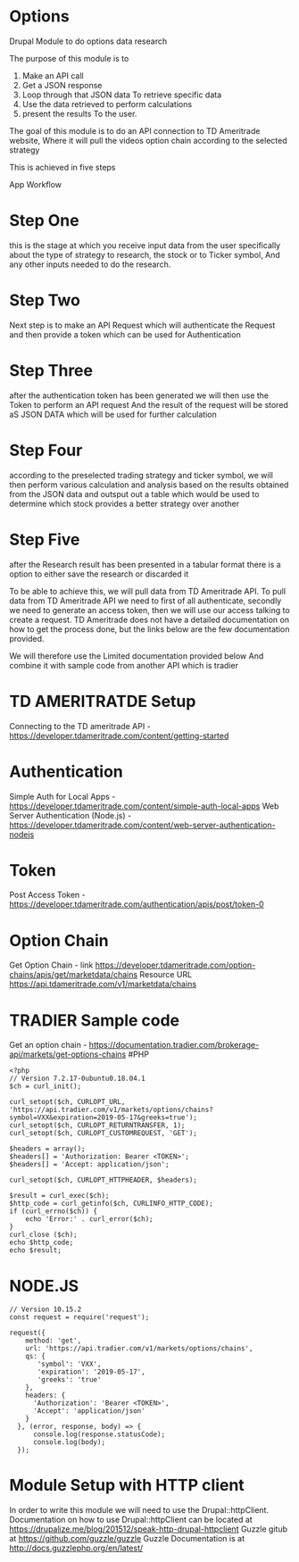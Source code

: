# Options
Drupal Module to do options data research

The purpose of this module is to 
1. Make an API call
2. Get a JSON response 
3. Loop through that JSON data To retrieve specific data 
4. Use the data retrieved to perform calculations
5. present the results To the user.

The goal of this module is to do an API connection to TD Ameritrade website, Where it will pull the videos option chain according to the selected strategy

This is achieved in five steps

App Workflow 
# Step One
this is the stage at which you receive input data from the user specifically about the type of strategy to research, the stock or to Ticker symbol, And any other inputs needed to do the research.

# Step Two
Next step is to make an API Request which will authenticate the Request and then provide a token which can be used for Authentication

# Step Three
after the authentication token has been generated we will then use the Token to perform an API request And the result of the request will be stored aS JSON DATA which will be used for further calculation

# Step Four
according to the preselected trading strategy and ticker symbol, we will then perform various calculation and analysis based on the results obtained from the JSON data and outsput out a table which would be used to determine which stock provides a better strategy over another

# Step Five
after the Research result has been presented in a tabular format there is a option to either save the research or discarded it

To be able to achieve this, we will pull data from TD Ameritrade API. To pull data from TD Ameritrade API we need to first of all authenticate, secondly we need to generate an access token, then we will use our access talking to create a request.
TD Ameritrade does not have a detailed documentation on how to get the process done, but the links below are the few documentation provided.

We will therefore use the Limited documentation provided below And combine it with sample code from another API which is tradier

# TD AMERITRATDE Setup
Connecting to the TD ameritrade API - https://developer.tdameritrade.com/content/getting-started

# Authentication
Simple Auth for Local Apps - https://developer.tdameritrade.com/content/simple-auth-local-apps
Web Server Authentication (Node.js) - https://developer.tdameritrade.com/content/web-server-authentication-nodejs

# Token
Post Access Token - https://developer.tdameritrade.com/authentication/apis/post/token-0

# Option Chain
Get Option Chain - link https://developer.tdameritrade.com/option-chains/apis/get/marketdata/chains
Resource URL
https://api.tdameritrade.com/v1/marketdata/chains


# TRADIER Sample code
Get an option chain  - https://documentation.tradier.com/brokerage-api/markets/get-options-chains
  #PHP
```
<?php
// Version 7.2.17-0ubuntu0.18.04.1
$ch = curl_init();

curl_setopt($ch, CURLOPT_URL, 'https://api.tradier.com/v1/markets/options/chains?symbol=VXX&expiration=2019-05-17&greeks=true');
curl_setopt($ch, CURLOPT_RETURNTRANSFER, 1);
curl_setopt($ch, CURLOPT_CUSTOMREQUEST, 'GET');

$headers = array();
$headers[] = 'Authorization: Bearer <TOKEN>';
$headers[] = 'Accept: application/json';

curl_setopt($ch, CURLOPT_HTTPHEADER, $headers);

$result = curl_exec($ch);
$http_code = curl_getinfo($ch, CURLINFO_HTTP_CODE);
if (curl_errno($ch)) {
    echo 'Error:' . curl_error($ch);
}
curl_close ($ch);
echo $http_code;
echo $result;
```

# NODE.JS
```
// Version 10.15.2    
const request = require('request');

request({
    method: 'get',
    url: 'https://api.tradier.com/v1/markets/options/chains',
    qs: {
       'symbol': 'VXX',
       'expiration': '2019-05-17',
       'greeks': 'true'
    },
    headers: {
      'Authorization': 'Bearer <TOKEN>',
      'Accept': 'application/json'
    }
  }, (error, response, body) => {
      console.log(response.statusCode);
      console.log(body);
  });
  ```

# Module Setup with HTTP client
In order to write this module we will need to use the Drupal::httpClient. 
Documentation on how to use Drupal::httpClient can be located at https://drupalize.me/blog/201512/speak-http-drupal-httpclient
Guzzle gitub at https://github.com/guzzle/guzzle
Guzzle Documentation is at http://docs.guzzlephp.org/en/latest/



